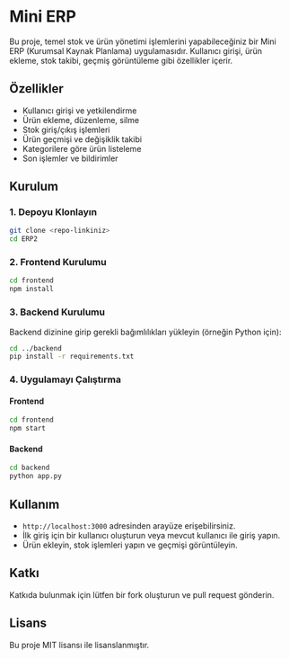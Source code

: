 # Mini ERP

Bu proje, temel stok ve ürün yönetimi işlemlerini yapabileceğiniz bir Mini ERP (Kurumsal Kaynak Planlama) uygulamasıdır. Kullanıcı girişi, ürün ekleme, stok takibi, geçmiş görüntüleme gibi özellikler içerir.

## Özellikler
- Kullanıcı girişi ve yetkilendirme
- Ürün ekleme, düzenleme, silme
- Stok giriş/çıkış işlemleri
- Ürün geçmişi ve değişiklik takibi
- Kategorilere göre ürün listeleme
- Son işlemler ve bildirimler

## Kurulum

### 1. Depoyu Klonlayın
```bash
git clone <repo-linkiniz>
cd ERP2
```

### 2. Frontend Kurulumu
```bash
cd frontend
npm install
```

### 3. Backend Kurulumu
Backend dizinine girip gerekli bağımlılıkları yükleyin (örneğin Python için):
```bash
cd ../backend
pip install -r requirements.txt
```

### 4. Uygulamayı Çalıştırma
#### Frontend
```bash
cd frontend
npm start
```
#### Backend
```bash
cd backend
python app.py
```

## Kullanım
- `http://localhost:3000` adresinden arayüze erişebilirsiniz.
- İlk giriş için bir kullanıcı oluşturun veya mevcut kullanıcı ile giriş yapın.
- Ürün ekleyin, stok işlemleri yapın ve geçmişi görüntüleyin.

## Katkı
Katkıda bulunmak için lütfen bir fork oluşturun ve pull request gönderin.

## Lisans
Bu proje MIT lisansı ile lisanslanmıştır. 